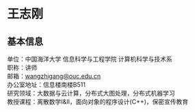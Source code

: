# 王志刚

## 基本信息
单位：中国海洋大学 信息科学与工程学院 计算机科学与技术系   
职称：讲师   
邮箱：wangzhigang@ouc.edu.cn   
办公室地址：信息楼南楼B511   
研究领域：大数据与云计算，分布式大图处理，分布式机器学习   
教授课程：离散数学I&II，面向对象的程序设计(C++)，保密宣传教育   


